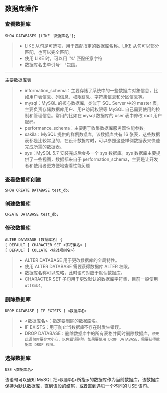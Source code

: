 ## 数据库操作

### 查看数据库

```mysql
SHOW DATABASES [LIKE '数据库名'];
```

> - LIKE 从句是可选项，用于匹配指定的数据库名称。LIKE 从句可以部分匹配，也可以完全匹配。
> - 使用 LIKE 时，可以用 '%' 匹配任意字符
> - 数据库名由单引号`' '`包围。

---

主要数据库表

> - information_schema：主要存储了系统中的一些数据库对象信息，比如用户表信息、列信息、权限信息、字符集信息和分区信息等。
> - mysql：MySQL 的核心数据库，类似于 SQL Server 中的 master 表，主要负责存储数据库用户、用户访问权限等 MySQL 自己需要使用的控制和管理信息。常用的比如在 mysql 数据库的 user 表中修改 root 用户密码。
> - performance_schema：主要用于收集数据库服务器性能参数。
> - sakila：MySQL 提供的样例数据库，该数据库共有 16 张表，这些数据表都是比较常见的，在设计数据库时，可以参照这些样例数据表来快速完成所需的数据表。
> - sys：MySQL 5.7 安装完成后会多一个 sys 数据库。sys 数据库主要提供了一些视图，数据都来自于 performation_schema，主要是让开发者和使用者更方便地查看性能问题

### 查看数据库创建

```mysql
SHOW CREATE DATABASE test_db;
```

### 创建数据库

```mysql
CREATE DATABASE test_db;
```

### 修改数据库

```mysql
ALTER DATABASE [数据库名] { 
[ DEFAULT ] CHARACTER SET <字符集名> |
[ DEFAULT ] COLLATE <校对规则名>}
```

> - ALTER DATABASE 用于更改数据库的全局特性。
> - 使用 ALTER DATABASE 需要获得数据库 ALTER 权限。
> - 数据库名称可以忽略，此时语句对应于默认数据库。
> - CHARACTER SET 子句用于更改默认的数据库字符集，目前一般使用`utf8mb4`。

### 删除数据库

```mysql
DROP DATABASE [ IF EXISTS ] <数据库名>
```

> - <数据库名>：指定要删除的数据库名。
> - IF EXISTS：用于防止当数据库不存在时发生错误。
> - DROP DATABASE：删除数据库中的所有表格并同时删除数据库。`使用此语句时要非常小心，以免错误删除。如果要使用 DROP DATABASE，需要获得数据库 DROP 权限。`

### 选择数据库

```mysql
USE <数据库名>
```

该语句可以通知 MySQL 把`<数据库名>`所指示的数据库作为当前数据库。该数据库保持为默认数据库，直到语段的结尾，或者直到遇见一个不同的 USE 语句。
